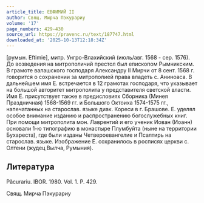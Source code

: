 ```yaml
---
article_title: ЕВФИМИЙ II
author: Свящ. Мирча Пэкурариу
volume: '17'
page_numbers: 429-430
source_url: https://pravenc.ru/text/187747.html
downloaded_at: '2025-10-13T12:18:34Z'
---
```


[румын. Eftimie], митр. Унгро-Влахийский (июль/авг. 1568 - сер. 1576). До возведения на митрополичий престол был епископом Рымникским. В грамоте валашского господаря Александру II Мирчи от 8 сент. 1568 г. говорится о сохранении за митрополией права владеть с. Аниноаса. В дальнейшем имя Е. встречается в 12 грамотах господаря, что указывает на большой авторитет митрополита у представителя светской власти. Имя Е. присутствует также в предисловиях Сборника (Минея Праздничная) 1568-1569 гг. и Большого Октоиха 1574-1575 гг., напечатанных на старослав. языке диак. Кореси в г. Брашове. Е. уделял особое внимание изданию и распространению богослужебных книг. При помощи митрополита мон. Лаврентий и его ученик Иован (Иоанн) основали 1-ю типографию в монастыре Плумбуйта (ныне на территории Бухареста), где были изданы Четвероевангелие и Псалтирь на старослав. языке. Изображение Е. сохранилось в росписях церкви с. Олтени (жудец Вылча, Румыния).

## Литература

Păcurariu. IBOR. 1980. Vol. 1. P. 429.

Свящ. Мирча Пэкурариу
